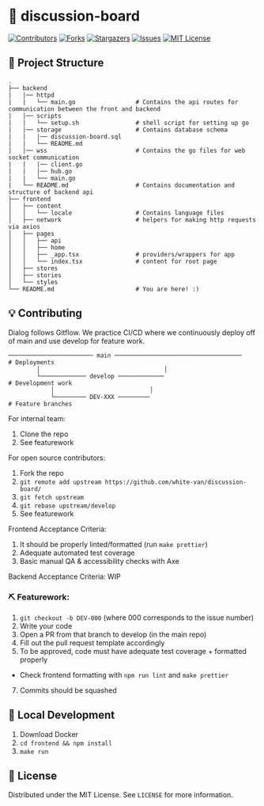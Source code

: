 # 🧐 discussion-board

[![Contributors][contributors-shield]][contributors-url]
[![Forks][forks-shield]][forks-url]
[![Stargazers][stars-shield]][stars-url]
[![Issues][issues-shield]][issues-url]
[![MIT License][license-shield]][license-url]

## 📁 Project Structure

```text
.
├── backend
|   |── httpd
|   |   └── main.go                 # Contains the api routes for communication between the front and backend
|   |── scripts
|   |   └── setup.sh                # shell script for setting up go
|   |── storage                     # Contains database schema
|   |   |── discussion-board.sql
|   |   └── README.md
|   |── wss                         # Contains the go files for web socket communication
|   |   |── client.go
|   |   |── hub.go
|   |   └── main.go
|   └── README.md                   # Contains documentation and structure of backend api
├── frontend
│   ├── content
│   │   └── locale                  # Contains language files
│   ├── network                     # helpers for making http requests via axios
│   ├── pages
│   │   ├── api
│   │   ├── home
│   │   ├── _app.tsx                # providers/wrappers for app
│   │   └── index.tsx               # content for root page
│   ├── stores
│   ├── stories
│   └── styles
└── README.md                       # You are here! :)
```

## 💡 Contributing

Dialog follows Gitflow. We practice CI/CD where we continuously deploy off of main and use develop for feature work.

```
──────────────────────── main ────────────────────────────────────    # Deployments
        │                                   │
        └───────────── develop ─────────────                          # Development work
            │                           │
            └───────── DEV-XXX ─────────                              # Feature branches
```

For internal team:
1. Clone the repo
2. See featurework

For open source contributors:
1. Fork the repo
2. `git remote add upstream https://github.com/white-van/discussion-board/`
3. `git fetch upstream`
4. `git rebase upstream/develop`
5. See featurework

Frontend Acceptance Criteria:
1. It should be properly linted/formatted (run `make prettier`)
2. Adequate automated test coverage
3. Basic manual QA & accessibility checks with Axe

Backend Acceptance Criteria:
WIP

### ⛏️ Featurework:

1. `git checkout -b DEV-000` (where 000 corresponds to the issue number)
2. Write your code
3. Open a PR from that branch to develop (in the main repo)
5. Fill out the pull request template accordingly
6. To be approved, code must have adequate test coverage + formatted properly
- Check frontend formatting with `npm run lint` and `make prettier`
7. Commits should be squashed

## 🚀 Local Development

1. Download Docker
2. `cd frontend && npm install`
3. `make run`

## 🏁 License

Distributed under the MIT License. See `LICENSE` for more information.

[contributors-shield]: https://img.shields.io/github/contributors/white-van/discussion-board
[contributors-url]: https://github.com/white-van/discussion-board/graphs/contributors
[forks-shield]: https://img.shields.io/github/forks/white-van/discussion-board
[forks-url]: https://github.com/white-van/discussion-board/network/members
[stars-shield]: https://img.shields.io/github/stars/white-van/discussion-board
[stars-url]: https://github.com/white-van/discussion-board/stargazers
[issues-shield]: https://img.shields.io/github/issues/white-van/discussion-board
[issues-url]: https://github.com/white-van/discussion-board/issues
[license-shield]: https://img.shields.io/github/license/white-van/discussion-board
[license-url]: https://github.com/white-van/discussion-board/blob/main/LICENSE
